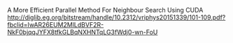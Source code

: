 




A More Efficient Parallel Method For Neighbour Search
Using CUDA
http://diglib.eg.org/bitstream/handle/10.2312/vriphys20151339/101-109.pdf?fbclid=IwAR26EUM2MlLdBVF2R-NkF0bjqqJYFX8tfkGLBqNXHNTqLG3fWdj0-wn-FoU